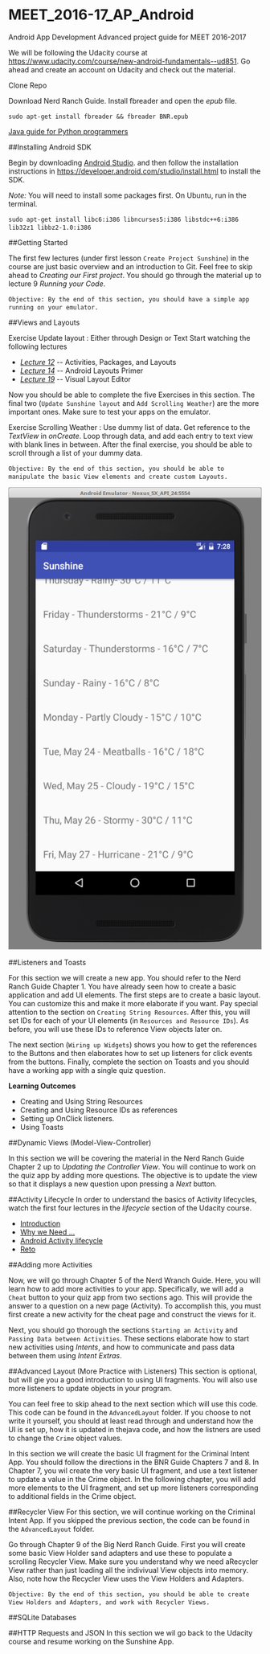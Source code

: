 <link href="markdown.css" rel="stylesheet"></link>
<link href="img_style.css" rel="stylesheet"></link>

# MEET_2016-17_AP_Android
Android App Development Advanced project guide for MEET 2016-2017

We will be following the Udacity course at <https://www.udacity.com/course/new-android-fundamentals--ud851>. Go ahead and create an account on Udacity and check out the material.

Clone Repo

Download Nerd Ranch Guide. Install fbreader and open the *epub* file.

    sudo apt-get install fbreader && fbreader BNR.epub

[Java guide for Python programmers](http://interactivepython.org/courselib/static/java4python/Java4Python.html)

##Installing Android SDK

Begin by downloading [Android Studio](https://developer.android.com/studio/index.html). and then follow the installation instructions in <https://developer.android.com/studio/install.html> to install the SDK.

*Note:* You will need to install some packages first. On Ubuntu, run  in the terminal.

    sudo apt-get install libc6:i386 libncurses5:i386 libstdc++6:i386 lib32z1 libbz2-1.0:i386

##Getting Started

The first few lectures (under first lesson `Create Project Sunshine`) in the course are just basic overview and an introduction to Git. Feel free to skip ahead to *Creating our First project*. You should go through the material up to lecture 9 *Running your Code*.

    Objective: By the end of this section, you should have a simple app running on your emulator.

##Views and Layouts

Exercise Update layout : Either through Design or Text
Start watching the following lectures

* [*Lecture 12*](https://classroom.udacity.com/courses/ud851/lessons/93affc67-3f0b-4f9b-b3a4-a7a26f241a86/concepts/200e9ec2-a5ec-4e4b-b0d9-bdc0a02d705f#) -- Activities, Packages, and Layouts
* [*Lecture 14*](https://classroom.udacity.com/courses/ud851/lessons/93affc67-3f0b-4f9b-b3a4-a7a26f241a86/concepts/cdbfd437-de24-4903-8f01-37c29427cb38#) -- Android Layouts Primer
* [*Lecture 19*](https://classroom.udacity.com/courses/ud851/lessons/93affc67-3f0b-4f9b-b3a4-a7a26f241a86/concepts/43e77b25-5212-4a18-99c4-51f20d4e27e0#) -- Visual Layout Editor

Now you should be able to complete the five Exercises in this section. The final two (`Update Sunshine layout` and `Add Scrolling Weather`) are the more important ones. Make sure to test your apps on the emulator.

Exercise Scrolling Weather : Use dummy list of data. Get reference to the *TextView* in *onCreate*. Loop through data, and add each entry to text view with blank lines in between. After the final exercise, you should be able to scroll through a list of your dummy data.

    Objective: By the end of this section, you should be able to manipulate the basic View elements and create custom Layouts. 

![Scrolling Weather App](LayoutBasics/ScrollingWeatherList.png)

##Listeners and Toasts

For this section we will create a new app. You should refer to the Nerd Ranch Guide Chapter 1. You have already seen how to create a basic application and add UI elements. The first steps are to create a basic layout. You can customize this and make it more elaborate if you want. Pay special attention to the section on `Creating String Resources`. After this, you will set IDs for each of your UI elements (in `Resources and Resource IDs`). As before, you will use these IDs to reference View objects later on.

The next section (`Wiring up Widgets`) shows you how to get the references to the Buttons and then elaborates how to set up listeners for click events from the buttons. Finally, complete the section on Toasts and you should have a working app with a single quiz question.

**Learning Outcomes**

* Creating and Using String Resources
* Creating and Using Resource IDs as references
* Setting up OnClick listeners.
* Using Toasts

##Dynamic Views (Model-View-Controller)

In this section we will be covering the material in the Nerd Ranch Guide Chapter 2 up to *Updating the Controller View*. You will continue to work on the quiz app by adding more questions. The objective is to update the view so that it displays a new question upon pressing a *Next* button.

##Activity Lifecycle
In order to understand the basics of Activity lifecycles, watch the first four lectures in the *lifecycle* section of the Udacity course.

* [Introduction](https://classroom.udacity.com/courses/ud851/lessons/ed13cc93-2861-43bf-b7ed-395a166ab975/concepts/a7da9a33-219c-4b9b-9c01-cccaf51583e8#)
* [Why we Need ...](https://classroom.udacity.com/courses/ud851/lessons/ed13cc93-2861-43bf-b7ed-395a166ab975/concepts/aaa47e59-22b9-42b3-a89f-f8526c8db37f)
* [Android Activity lifecycle](https://classroom.udacity.com/courses/ud851/lessons/ed13cc93-2861-43bf-b7ed-395a166ab975/concepts/36769da8-9092-4342-b3b4-451aaa2cc80e#)
* [Reto](https://classroom.udacity.com/courses/ud851/lessons/ed13cc93-2861-43bf-b7ed-395a166ab975/concepts/9f8e379f-8bcc-419a-849f-4307eefbd047#)

##Adding more Activities

Now, we will go through Chapter 5 of the Nerd Wranch Guide. Here, you will learn how to add more activities to your app. Specifically, we will add a `Cheat` button to your quiz app from two sections ago. This will provide the answer to a question on a new page (Activity). To accomplish this, you must first create a new activity for the cheat page and construct the views for it.

Next, you should go thorough the sections `Starting an Activity` and `Passing Data between Activities`. These sections elaborate how to start new activities using *Intents*, and how to communicate and pass data between them using *Intent Extras*.

##Advanced Layout (More Practice with Listeners)
This section is optional, but will gie you a good introduction to using UI fragments. You will also use more listeners to update objects in your program.

You can feel free to skip ahead to the next section which will use this code. This code can be found in the `AdvancedLayout` folder. If you choose to not write it yourself, you should at least read through and understand how the UI is set up, how it is updated in thejava code, and how the listners are used to change the `Crime` object values.

In this section we will create the basic UI fragment for the Criminal Intent App. You should follow the directions in the BNR Guide Chapters 7 and 8. In Chapter 7, you wil create the very basic UI fragment, and use a text listener to update a value in the Crime object. In the following chapter, you will add more elements to the UI fragment, and set up more listeners corresponding to additional fields in the Crime object.

##Recycler View
For this section, we will continue working on the Criminal Intent App. If you skipped the previous section, the code can be found in the `AdvancedLayout` folder.

Go through Chapter 9 of the Big Nerd Ranch Guide. First you will create some basic View Holder sand adapters and use these to populate a scrolling Recycler View. Make sure you understand why we need  aRecycler View rather than just loading all the indivivual View objects into memory. Also, note how the Recycler View uses the View Holders and Adapters.

    Objective: By the end of this section, you should be able to create View Holders and Adapters, and work with Recycler Views.


##SQLite Databases


##HTTP Requests and JSON
In this section we wil go back to the Udacity course and resume working on the Sunshine App.
